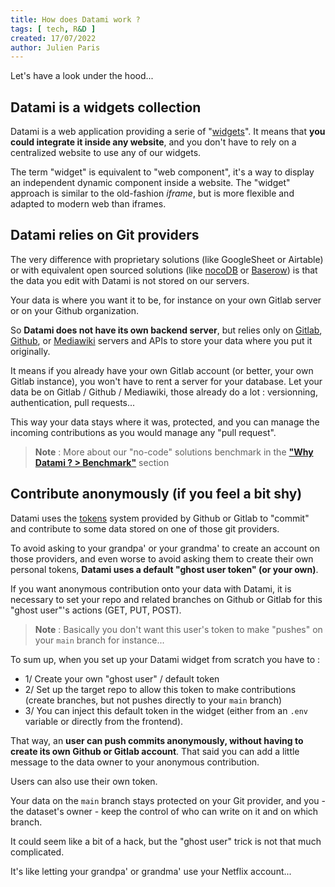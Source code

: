 ```yaml
---
title: How does Datami work ?
tags: [ tech, R&D ]
created: 17/07/2022
author: Julien Paris
---
```


Let's have a look under the hood...

## Datami is a widgets collection

Datami is a web application providing a serie of "[widgets](https://en.wikipedia.org/wiki/Web_widget)". It means that **you could integrate it inside any website**, and you don't have to rely on a centralized website to use any of our widgets.

The term "widget" is equivalent to "web component", it's a way to display an independent dynamic component inside a website. The "widget" approach is similar to the old-fashion _iframe_, but is more flexible and adapted to modern web than iframes.

## Datami relies on Git providers

The very difference with proprietary solutions (like GoogleSheet or Airtable) or with equivalent open sourced solutions (like [nocoDB](https://www.nocodb.com/) or [Baserow](https://baserow.io/)) is that the data you edit with Datami is not stored on our servers. 

Your data is where you want it to be, for instance on your own Gitlab server or on your Github organization.

So **Datami does not have its own backend server**, but relies only on [Gitlab](https://gitlab.com/), [Github](https://github.com/), or [Mediawiki](https://www.mediawiki.org/wiki/MediaWiki) servers and APIs to store your data where you put it originally. 

It means if you already have your own Gitlab account (or better, your own Gitlab instance), you won't have to rent a server for your database. Let your data be on Gitlab / Github / Mediawiki, those already do a lot : versionning, authentication, pull requests...

This way your data stays where it was, protected, and you can manage the incoming contributions as you would manage any "pull request".

> **Note** : More about our "no-code" solutions benchmark in the **["Why Datami ? > Benchmark"](/benchmark)** section

## Contribute anonymously (if you feel a bit shy)

Datami uses the [tokens](https://docs.gitlab.com/ee/user/profile/personal_access_tokens.html) system provided by Github or Gitlab to "commit" and contribute to some data stored on one of those git providers.

To avoid asking to your grandpa' or your grandma' to create an account on those providers, and even worse to avoid asking them to create their own personal tokens, **Datami uses a default "ghost user token" (or your own)**.

If you want anonymous contribution onto your data with Datami, it is necessary to set your repo and related branches on Github or Gitlab for this "ghost user"'s actions (GET, PUT, POST). 

> **Note** : Basically you don't want this user's token to make "pushes" on your `main` branch for instance...

To sum up, when you set up your Datami widget from scratch you have to :

- 1/ Create your own "ghost user" / default token
- 2/ Set up the target repo to allow this token to make contributions (create branches, but not pushes directly to your `main` branch)
- 3/ You can inject this default token in the widget (either from an `.env` variable or directly from the frontend).

That way, an **user can push commits anonymously, without having to create its own Github or Gitlab account**. That said you can add a little message to the data owner to your anonymous contribution.

Users can also use their own token.

Your data on the `main` branch stays protected on your Git provider, and you - the dataset's owner - keep the control of who can write on it and on which branch.

It could seem like a bit of a hack, but the "ghost user" trick is not that much complicated.

It's like letting your grandpa' or grandma' use your Netflix account...
